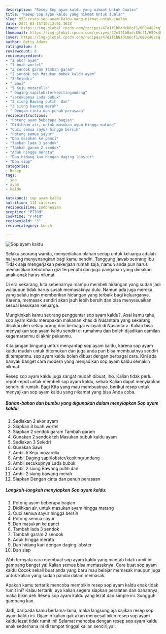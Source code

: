 ```yaml
---
description: "Resep Sop ayam kaldu yang nikmat Untuk Jualan"
title: "Resep Sop ayam kaldu yang nikmat Untuk Jualan"
slug: 955-resep-sop-ayam-kaldu-yang-nikmat-untuk-jualan
date: 2021-03-15T10:12:01.162Z
image: https://img-global.cpcdn.com/recipes/47e1f1b8adc80cf1/680x482cq70/sop-ayam-kaldu-foto-resep-utama.jpg
thumbnail: https://img-global.cpcdn.com/recipes/47e1f1b8adc80cf1/680x482cq70/sop-ayam-kaldu-foto-resep-utama.jpg
cover: https://img-global.cpcdn.com/recipes/47e1f1b8adc80cf1/680x482cq70/sop-ayam-kaldu-foto-resep-utama.jpg
author: Betty Adams
ratingvalue: 4
reviewcount: 8
recipeingredient:
- "2 ekor ayam"
- "3 buah wortel"
- "2 sendok garam Tambah garam"
- "2 sendok teh Masukan bubuk kaldu ayam"
- "3 Seledri"
- " Sawi"
- "5 Keju mozarella"
- " Daging sapilobsterkepitingundang"
- "secukupnya Lada bubuk"
- "2 siung Bawang putih  dan"
- "2 siung bawang merah"
- " Dengan cinta dan penuh perasaan"
recipeinstructions:
- "Potong ayam beberapa bagian"
- "Didihkan air, untuk masukan ayam hingga matang"
- "Cuci semua sayur hingga bersih"
- "Potong semua sayur"
- "Dan masukan ke panci"
- "Tambah lada 3 sendok"
- "Tambah garam 2 sendok"
- "Aduk hingga merata"
- "Dan hidang kan dengan daging lobster"
- "Dan siap"
categories:
- Resep
tags:
- sop
- ayam
- kaldu

katakunci: sop ayam kaldu 
nutrition: 114 calories
recipecuisine: Indonesian
preptime: "PT10M"
cooktime: "PT41M"
recipeyield: "3"
recipecategory: Lunch

---
```



![Sop ayam kaldu](https://img-global.cpcdn.com/recipes/47e1f1b8adc80cf1/680x482cq70/sop-ayam-kaldu-foto-resep-utama.jpg)

Selaku seorang wanita, menyediakan olahan sedap untuk keluarga adalah hal yang menyenangkan bagi kamu sendiri. Tanggung jawab seorang ibu Tidak saja mengerjakan pekerjaan rumah saja, namun anda pun harus memastikan kebutuhan gizi terpenuhi dan juga panganan yang dimakan anak-anak harus nikmat.

Di era  sekarang, kita sebenarnya mampu membeli hidangan yang sudah jadi walaupun tidak harus susah memasaknya dulu. Namun ada juga mereka yang selalu ingin memberikan hidangan yang terbaik bagi keluarganya. Karena, memasak sendiri akan jauh lebih bersih dan bisa menyesuaikan sesuai kesukaan keluarga. 



Mungkinkah kamu seorang penggemar sop ayam kaldu?. Asal kamu tahu, sop ayam kaldu merupakan makanan khas di Nusantara yang sekarang disukai oleh setiap orang dari berbagai wilayah di Nusantara. Kalian bisa menyajikan sop ayam kaldu sendiri di rumahmu dan boleh dijadikan camilan kegemaranmu di akhir pekanmu.

Kita jangan bingung untuk menyantap sop ayam kaldu, karena sop ayam kaldu mudah untuk ditemukan dan juga anda pun bisa membuatnya sendiri di tempatmu. sop ayam kaldu boleh dibuat dengan berbagai cara. Kini ada banyak banget cara modern yang menjadikan sop ayam kaldu semakin nikmat.

Resep sop ayam kaldu juga sangat mudah dibuat, lho. Kalian tidak perlu repot-repot untuk membeli sop ayam kaldu, sebab Kalian dapat menyiapkan sendiri di rumah. Bagi Kita yang mau membuatnya, berikut resep untuk menyajikan sop ayam kaldu yang nikamat yang bisa Anda coba.

<!--inarticleads1-->

##### Bahan-bahan dan bumbu yang digunakan dalam menyiapkan Sop ayam kaldu:

1. Sediakan 2 ekor ayam
1. Siapkan 3 buah wortel
1. Siapkan 2 sendok garam Tambah garam
1. Gunakan 2 sendok teh Masukan bubuk kaldu ayam
1. Sediakan 3 Seledri
1. Gunakan  Sawi
1. Ambil 5 Keju mozarella
1. Ambil  Daging sapi/lobster/kepiting/undang
1. Ambil secukupnya Lada bubuk
1. Ambil 2 siung Bawang putih  dan
1. Ambil 2 siung bawang merah
1. Siapkan  Dengan cinta dan penuh perasaan




<!--inarticleads2-->

##### Langkah-langkah menyiapkan Sop ayam kaldu:

1. Potong ayam beberapa bagian
1. Didihkan air, untuk masukan ayam hingga matang
1. Cuci semua sayur hingga bersih
1. Potong semua sayur
1. Dan masukan ke panci
1. Tambah lada 3 sendok
1. Tambah garam 2 sendok
1. Aduk hingga merata
1. Dan hidang kan dengan daging lobster
1. Dan siap




Wah ternyata cara membuat sop ayam kaldu yang mantab tidak rumit ini gampang banget ya! Kalian semua bisa memasaknya. Cara buat sop ayam kaldu Cocok sekali buat anda yang baru mau belajar memasak maupun juga untuk kalian yang sudah pandai dalam memasak.

Apakah kamu tertarik mencoba membikin resep sop ayam kaldu enak tidak rumit ini? Kalau tertarik, ayo kalian segera siapkan peralatan dan bahannya, maka bikin deh Resep sop ayam kaldu yang lezat dan simple ini. Sungguh gampang kan. 

Jadi, daripada kamu berlama-lama, maka langsung aja sajikan resep sop ayam kaldu ini. Dijamin kalian gak akan menyesal bikin resep sop ayam kaldu lezat tidak rumit ini! Selamat mencoba dengan resep sop ayam kaldu enak sederhana ini di tempat tinggal kalian sendiri,ya!.

